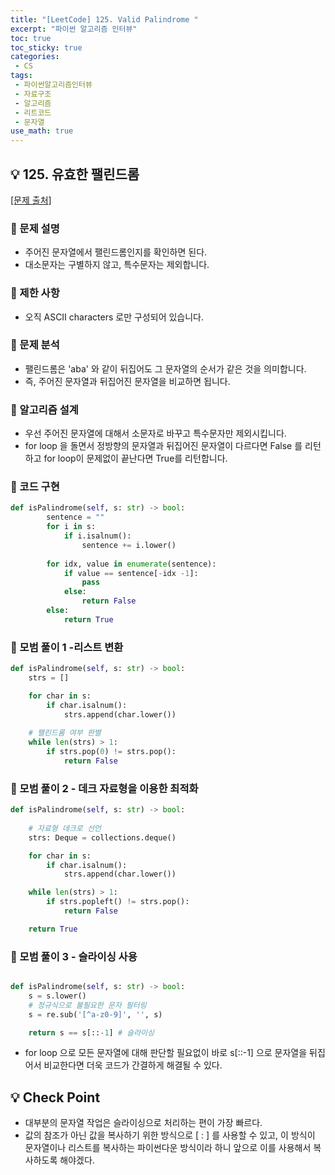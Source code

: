 ```yaml
---
title: "[LeetCode] 125. Valid Palindrome "
excerpt: "파이썬 알고리즘 인터뷰"
toc: true
toc_sticky: true
categories:
 - CS
tags:
 - 파이썬알고리즘인터뷰
 - 자료구조
 - 알고리즘
 - 리트코드
 - 문자열
use_math: true
---
```




## &#128161; 125. 유효한 팰린드롬

[[문제 출처]](https://leetcode.com/problems/valid-palindrome/)

### &#128204; 문제 설명

- 주어진 문자열에서 팰린드롬인지를 확인하면 된다.
- 대소문자는 구별하지 않고, 특수문자는 제외합니다.

### &#128204; 제한 사항

- 오직 ASCII characters 로만 구성되어 있습니다.

### &#128204; 문제 분석

- 팰린드롬은 'aba' 와 같이 뒤집어도 그 문자열의 순서가 같은 것을 의미합니다.
- 즉, 주어진 문자열과 뒤집어진 문자열을 비교하면 됩니다.

### &#128204; 알고리즘 설계

- 우선 주어진 문자열에 대해서 소문자로 바꾸고 특수문자만 제외시킵니다.
- for loop 을 돌면서 정방향의 문자열과 뒤집어진 문자열이 다르다면 False 를 리턴하고 for loop이 문제없이 끝난다면 True를 리턴합니다.

### &#128204; 코드 구현

```python
def isPalindrome(self, s: str) -> bool:
        sentence = ""
        for i in s:
            if i.isalnum():
                sentence += i.lower()
                
        for idx, value in enumerate(sentence):
            if value == sentence[-idx -1]:
                pass
            else:
                return False
        else:
            return True
```



### &#128204; 모범 풀이 1 -리스트 변환

```python
def isPalindrome(self, s: str) -> bool:
    strs = []

    for char in s:
        if char.isalnum():
            strs.append(char.lower())
            
    # 팰린드롬 여부 판별
    while len(strs) > 1:
        if strs.pop(0) != strs.pop():
            return False
```



### &#128204; 모범 풀이 2 - 데크 자료형을 이용한 최적화

```python
def isPalindrome(self, s: str) -> bool:
    
    # 자료형 데크로 선언
    strs: Deque = collections.deque()

    for char in s:
        if char.isalnum():
            strs.append(char.lower())

    while len(strs) > 1:
        if strs.popleft() != strs.pop():
            return False

    return True
```



### &#128204; 모범 풀이 3 - 슬라이싱 사용

```python

def isPalindrome(self, s: str) -> bool:
    s = s.lower()
    # 정규식으로 불필요한 문자 필터링
    s = re.sub('[^a-z0-9]', '', s)

    return s == s[::-1] # 슬라이싱
```

- for loop 으로 모든 문자열에 대해 판단할 필요없이 바로 s[::-1] 으로 문자열을 뒤집어서 비교한다면 더욱 코드가 간결하게 해결될 수 있다.



## &#128161; Check Point

- 대부분의 문자열 작업은 슬라이싱으로 처리하는 편이 가장 빠르다.
- 값의 참조가 아닌 값을 복사하기 위한 방식으로 [ : ] 를 사용할 수 있고, 이 방식이 문자열이나 리스트를 복사하는 파이썬다운 방식이라 하니 앞으로 이를 사용해서 복사하도록 해야겠다.